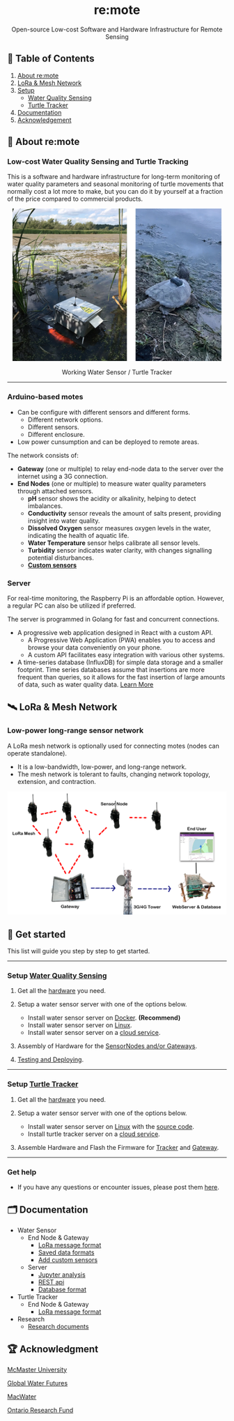 <div align="center">
    <h1>re:mote</h1>
    <p>Open-source Low-cost Software and Hardware Infrastructure for Remote Sensing</p>
</div>

## 📎 Table of Contents

1. [About re:mote](#-about-remote)
2. [LoRa & Mesh Network](#-lora--mesh-network)
3. [Setup](#-get-started)
    - [Water Quality Sensing](#setup-water-quality-sensing)
    - [Turtle Tracker](#setup-turtle-tracker)
4. [Documentation](#-documentation)
5. [Acknowledgement](#-acknowledgment)

## 📒 About re:mote

### Low-cost Water Quality Sensing and Turtle Tracking

This is a software and hardware infrastructure for long-term monitoring of water quality parameters and seasonal monitoring of turtle movements that normally cost a lot more to make, but you can do it by yourself at a fraction of the price compared to commercial products.

<div align="center">
    <img src="/Documentation/Pictures/mw_tt.webp" height="350px">
    <p>Working Water Sensor / Turtle Tracker</p>
</div>

---

### Arduino-based motes

- Can be configure with different sensors and different forms.
    - Different network options.
    - Different sensors.
    - Different enclosure.
- Low power cunsumption and can be deployed to remote areas.

The network consists of:
- **Gateway** (one or multiple) to relay end-node data to the server over the
internet using a 3G connection.
- **End Nodes** (one or multiple) to measure water quality parameters through attached sensors.
    - **pH** sensor shows the acidity or alkalinity, helping to detect imbalances.
    - **Conductivity** sensor reveals the amount of salts present, providing insight into water quality.
    - **Dissolved Oxygen** sensor measures oxygen levels in the water, indicating the health of aquatic life.
    - **Water Temperature** sensor helps calibrate all sensor levels.
    - **Turbidity** sensor indicates water clarity, with changes signalling potential disturbances.
    - **[Custom sensors](/Documentation/Water_Sensor/Custom_Sensors.md)**

### Server

For real-time monitoring, the Raspberry Pi is an affordable option. However, a regular PC can also be utilized if preferred.

The server is programmed in Golang for fast and concurrent connections.
- A progressive web application designed in React with a custom API.
    - A Progressive Web Application (PWA) enables you to access and browse your data conveniently on your phone.
    - A custom API facilitates easy integration with various other systems.
- A time-series database (InfluxDB) for simple data storage and a smaller footprint. Time series databases assume that insertions are more frequent than queries, so it allows for the fast insertion of large amounts of data, such as water quality data. [Learn More](https://gitlab.cas.mcmaster.ca/re-mote/publications/-/tree/master/FadhelSekerinskiYao18Timeseries)

## 🛰 LoRa & Mesh Network

### Low-power long-range sensor network

A LoRa mesh network is optionally used for connecting motes (nodes can operate standalone).
- It is a low-bandwidth, low-power, and long-range network.
- The mesh network is tolerant to faults, changing network topology, extension, and contraction.

<div align="center">
    <img src="/Documentation/Pictures/Mesh_Tube.png" width="800px">
</div>

## 🚀 Get started

This list will guide you step by step to get started.

---

### Setup [Water Quality Sensing](Water_Sensor/)

1. Get all the [hardware](/Documentation/Water_Sensor/Specification.md) you need.

2. Setup a water sensor server with one of the options below.
    - Install water sensor server on [Docker](Water_Sensor/re-mote-webserver/). **(Recommend)**
    - Install water sensor server on [Linux](/Documentation/Water_Sensor_Server/Server_Instructions.md).
    - Install water sensor server on a [cloud service](https://gitlab.cas.mcmaster.ca/re-mote/publications/tree/master/HuangMengqi19Encryption&Storage).

3. Assembly of Hardware for the [SensorNodes and/or Gateways](/Documentation/Water_Sensor/Build_a_Water_Sensor_Portal.md).

4. [Testing and Deploying](/Documentation/Water_Sensor/Build_a_Water_Sensor_Portal.md#testing).

---

### Setup [Turtle Tracker](Turtle_Tracker/)

1. Get all the [hardware](Turtle_Tracker/Docs/Specification.md) you need.

2. Setup a water sensor server with one of the options below.
    - Install water sensor server on [Linux](/Documentation/Water_Sensor_Server/Server_Instructions.md) with the [source code](Turtle_Tracker/turtle-tracker-webserver).
    - Install turtle tracker server on a [cloud service](https://gitlab.cas.mcmaster.ca/re-mote/publications/tree/master/HuangMengqi19Encryption&Storage).

3. Assemble Hardware and Flash the Firmware for [Tracker](Turtle_Tracker/Docs/Assembly_of_Trackers.md) and [Gateway](Turtle_Tracker/Docs/Assembly_of_Gateway.md).

---

### Get help

- If you have any questions or encounter issues, please post them [here](https://github.com/re-mote-sensing/re-mote/issues).

## 🗂 Documentation

 - Water Sensor
    - End Node & Gateway
        - [LoRa message format](/Documentation/Water_Sensor/Message_Formats.md)
        - [Saved data formats](/Documentation/Water_Sensor/Saved_Data_Formats.md)
        - [Add custom sensors](/Documentation/Water_Sensor/Custom_Sensors.md)
    - Server
        - [Jupyter analysis](Jupyter_analysis/)
        - [REST api](https://documenter.getpostman.com/view/5847961/2s83tDpshb)
        - [Database format](/Documentation/Water_Sensor_Server/Database_Format.md)
 - Turtle Tracker
    - End Node & Gateway
        - [LoRa message format](Turtle_Tracker/Docs/message_format_turtle_tracker.xlsx)
 - Research
    - [Research documents](Research/)

## 🏆 Acknowledgment

[McMaster University](https://www.mcmaster.ca)

[Global Water Futures](https://gwf.usask.ca)

[MacWater](http://www.macwater.org)

[Ontario Research Fund](https://www.ontario.ca/page/ontario-research-fund)
